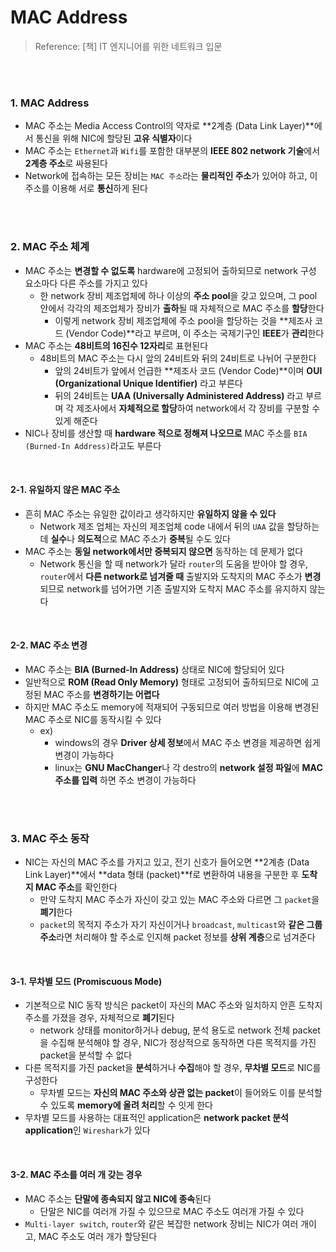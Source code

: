 # MAC Address

> Reference: [책] IT 엔지니어를 위한 네트워크 입문

<br>

<br>

### 1. MAC Address

- MAC 주소는 Media Access Control의 약자로 **2계층 (Data Link Layer)**에서 통신을 위해 NIC에 할당된 **고유 식별자**이다
- MAC 주소는 `Ethernet`과 `Wifi`를 포함한 대부분의 **IEEE 802 network 기술**에서 **2계층 주소**로 싸용된다
- Network에 접속하는 모든 장비는 `MAC 주소`라는 **물리적인 주소**가 있어야 하고, 이 주소를 이용해 서로 **통신**하게 된다

<br>

<br>

### 2. MAC 주소 체계

- MAC 주소는 **변경할 수 없도록** hardware에 고정되어 출하되므로 network 구성 요소마다 다른 주소를 가지고 있다
  - 한 network 장비 제조업체에 하나 이상의 **주소 pool**을 갖고 있으며, 그 pool 안에서 각각의 제조업체가 장비가 **출하**될 때 자체적으로 MAC 주소를 **할당**한다
    - 이렇게 network 장비 제조업체에 주소 pool을 할당하는 것을 **제조사 코드 (Vendor Code)**라고 부르며, 이 주소는 국제기구인 **IEEE**가 **관리**한다
- MAC 주소는 **48비트의 16진수 12자리**로 표현된다
  - 48비트의 MAC 주소는 다시 앞의 24비트와 뒤의 24비트로 나뉘어 구분한다
    - 앞의 24비트가 앞에서 언급한 **제조사 코드 (Vendor Code)**이며 **OUI (Organizational Unique Identifier)** 라고 부른다
    - 뒤의 24비트는 **UAA (Universally Administered Address)** 라고 부르며 각 제조사에서 **자체적으로 할당**하여 network에서 각 장비를 구분할 수 있게 해준다
- NIC나 장비를 생산할 때 **hardware 적으로 정해져 나오므로** MAC 주소를 `BIA (Burned-In Address)`라고도 부른다

<br>

#### 2-1. 유일하지 않은 MAC 주소

- 흔히 MAC 주소는 유일한 값이라고 생각하지만 **유일하지 않을 수 있다**
  - Network 제조 업체는 자신의 제조업체 code 내에서 뒤의 `UAA` 값을 할당하는데 **실수**나 **의도적**으로 MAC 주소가 **중복**될 수도 있다
- MAC 주소는 **동일 network에서만 중복되지 않으면** 동작하는 데 문제가 없다
  - Network 통신을 할 때 network가 달라 `router`의 도움을 받아야 할 경우, `router`에서 **다른 network로 넘겨줄 때** 출발지와 도착지의 MAC 주소가 **변경**되므로 network를 넘어가면 기존 출발지와 도착지 MAC 주소를 유지하지 않는다

<br>

#### 2-2. MAC 주소 변경

- MAC 주소는 **BIA (Burned-In Address)** 상태로 NIC에 할당되어 있다
- 일반적으로 **ROM (Read Only Memory)** 형태로 고정되어 출하되므로 NIC에 고정된 MAC 주소를 **변경하기는 어렵다**
- 하지만 MAC 주소도 memory에 적재되어 구동되므로 여러 방법을 이용해 변경된 MAC 주소로 NIC를 동작시킬 수 있다
  - ex)
    - windows의 경우 **Driver 상세 정보**에서 MAC 주소 변경을 제공하면 쉽게 변경이 가능하다
    - linux는 **GNU MacChanger**나 각 destro의 **network 설정 파일**에 **MAC 주소를 입력** 하면 주소 변경이 가능하다

<br>

<br>

### 3. MAC 주소 동작

- NIC는 자신의 MAC 주소를 가지고 있고, 전기 신호가 들어오면 **2계층 (Data Link Layer)**에서 **data 형태 (packet)**f로 변환하여 내용을 구분한 후 **도착지 MAC 주소**를 확인한다
  - 만약 도착지 MAC 주소가 자신이 갖고 있는 MAC 주소와 다르면 그 `packet`을 **폐기**한다
  - `packet`의 목적지 주소가 자기 자신이거나 `broadcast`, `multicast`와  **같은 그룹 주소**라면 처리해야 할 주소로 인지해 packet 정보를 **상위 계층**으로 넘겨준다

<br>

#### 3-1. 무차별 모드 (Promiscuous Mode)

- 기본적으로 NIC 동작 방식은 packet이 자신의 MAC 주소와 일치하지 안흔 도착지 주소를 가졌을 경우, 자체적으로 **폐기**된다
  - network 상태를 monitor하거나 debug, 분석 용도로 network 전체 packet을 수집해 분석해야 할 경우, NIC가 정상적으로 동작하면 다른 목적지를 가진 packet을 분석할 수 없다
- 다른 목적지를 가진 packet을 **분석**하거나 **수집**해야 할 경우, **무차별 모드**로 NIC를 구성한다
  - 무차별 모드는 **자신의 MAC 주소와 상관 없는 packet**이 들어와도 이를 분석할 수 있도록 **memory에 올려 처리**할 수 잇게 한다
- 무차별 모드를 사용하는 대표적인 application은 **network packet 분석 application**인 `Wireshark`가 있다

<br>

#### 3-2. MAC 주소를 여러 개 갖는 경우

- MAC 주소는 **단말에 종속되지 않고 NIC에 종속**된다
  - 단말은 NIC를 여러개 가질 수 있으므로 MAC 주소도 여러개 가질 수 있다
- `Multi-layer switch`, `router`와 같은 복잡한 network 장비는 NIC가 여러 개이고, MAC 주소도 여러 개가 할당된다
